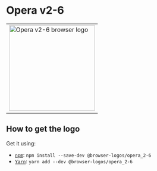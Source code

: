 Opera v2-6
==========

<!-- markdownlint-disable line-length no-inline-html -->
<table>
    <tr height=240>
        <td>
            <a href="https://github.com/alrra/browser-logos/tree/896ab303b43decd25c518ea5dc0081e6974d344a/src/archive/opera_2-6">
                <img width=230 src="https://raw.githubusercontent.com/alrra/browser-logos/896ab303b43decd25c518ea5dc0081e6974d344a/src/archive/opera_2-6/opera_2-6_512x512.png" alt="Opera v2-6 browser logo">
            </a>
        </td>
    </tr>
</table>
<!-- markdownlint-enable line-length no-inline-html -->

How to get the logo
-------------------

Get it using:

* [`npm`][npm]: `npm install --save-dev @browser-logos/opera_2-6`
* [`Yarn`][yarn]: `yarn add --dev @browser-logos/opera_2-6`

<!-- Link labels: -->

[npm]: https://www.npmjs.com/
[yarn]: https://yarnpkg.com/
